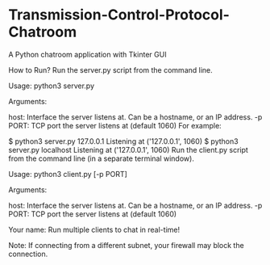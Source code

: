 # Transmission-Control-Protocol-Chatroom


A Python chatroom application with Tkinter GUI

How to Run?
Run the server.py script from the command line.

Usage: python3 server.py 

Arguments:

host: Interface the server listens at. Can be a hostname, or an IP address.
-p PORT: TCP port the server listens at (default 1060)
For example:

$ python3 server.py 127.0.0.1
Listening at ('127.0.0.1', 1060)
$ python3 server.py localhost
Listening at ('127.0.0.1', 1060)
Run the client.py script from the command line (in a separate terminal window).

Usage: python3 client.py <host> [-p PORT]

Arguments:

host: Interface the server listens at. Can be a hostname, or an IP address.
-p PORT: TCP port the server listens at (default 1060)


Your name:
Run multiple clients to chat in real-time!

Note: If connecting from a different subnet, your firewall may block the connection.

